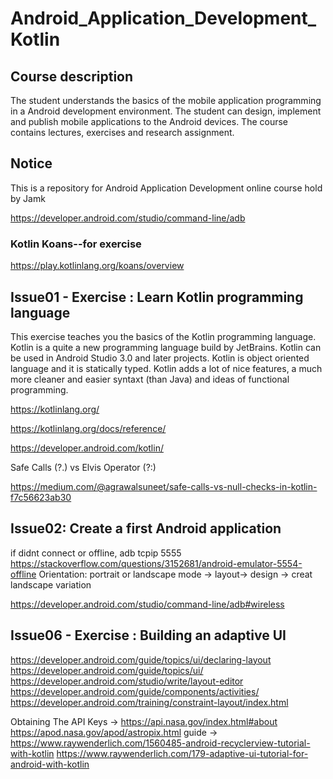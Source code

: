 # Android_Application_Development_Kotlin
  
## Course description
The student understands the basics of the mobile application programming in a Android development environment.
The student can design, implement and publish mobile applications to the Android devices.
The course contains lectures, exercises and research assignment. 
  
## Notice 
 
This is a repository for Android Application Development online course hold by Jamk

https://developer.android.com/studio/command-line/adb

### Kotlin Koans--for exercise 
https://play.kotlinlang.org/koans/overview 
  
## Issue01 - Exercise : Learn Kotlin programming language  
This exercise teaches you the basics of the Kotlin programming language. Kotlin is a quite a new programming language build by JetBrains. Kotlin can be used in Android Studio 3.0 and later projects. Kotlin is object oriented language and it is statically typed. Kotlin adds a lot of nice features, a much more cleaner and easier syntaxt (than Java) and ideas of functional programming.  
  
https://kotlinlang.org/ 
 
https://kotlinlang.org/docs/reference/ 
  
https://developer.android.com/kotlin/

 
Safe Calls (?.) vs Elvis Operator (?:)
  
https://medium.com/@agrawalsuneet/safe-calls-vs-null-checks-in-kotlin-f7c56623ab30  
  
## Issue02: Create a first Android application 
  if didnt connect or offline, adb tcpip 5555 https://stackoverflow.com/questions/3152681/android-emulator-5554-offline
Orientation: portrait or landscape mode   -> layout-> design -> creat landscape variation

https://developer.android.com/studio/command-line/adb#wireless

## Issue06 - Exercise : Building an adaptive UI
https://developer.android.com/guide/topics/ui/declaring-layout  
https://developer.android.com/guide/topics/ui/  
https://developer.android.com/studio/write/layout-editor
https://developer.android.com/guide/components/activities/
https://developer.android.com/training/constraint-layout/index.html

Obtaining The API Keys -> https://api.nasa.gov/index.html#about
https://apod.nasa.gov/apod/astropix.html
guide -> https://www.raywenderlich.com/1560485-android-recyclerview-tutorial-with-kotlin
https://www.raywenderlich.com/179-adaptive-ui-tutorial-for-android-with-kotlin 

 
 
 

